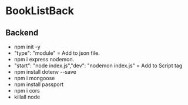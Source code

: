 # BookListBack

## Backend

* npm init -y
* "type": "module" = Add to json file.
* npm i express nodemon.
* "start": "node index.js","dev": "nodemon index.js" = Add to Script tag
* npm install dotenv --save
* npm i mongoose
* npm install passport
* npm i cors
* killall node
